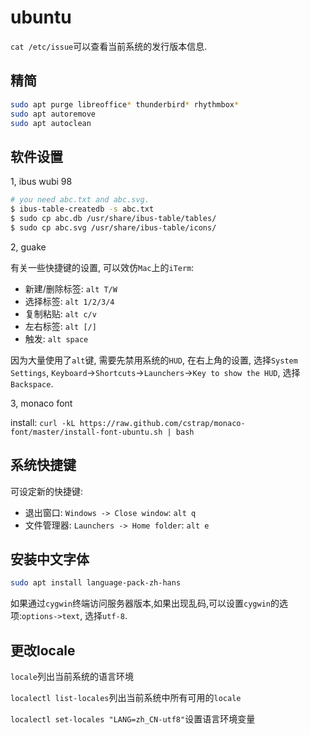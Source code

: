 # ubuntu

`cat /etc/issue`可以查看当前系统的发行版本信息.

## 精简

```sh
sudo apt purge libreoffice* thunderbird* rhythmbox*
sudo apt autoremove
sudo apt autoclean
```

## 软件设置

1, ibus wubi 98

~~~ sh
# you need abc.txt and abc.svg.
$ ibus-table-createdb -s abc.txt
$ sudo cp abc.db /usr/share/ibus-table/tables/
$ sudo cp abc.svg /usr/share/ibus-table/icons/
~~~

2, guake

有关一些快捷键的设置, 可以效仿`Mac`上的`iTerm`:
* 新建/删除标签: `alt T/W`
* 选择标签: `alt 1/2/3/4`
* 复制粘贴: `alt c/v`
* 左右标签: `alt [/]`
* 触发: `alt space`

因为大量使用了`alt`键, 需要先禁用系统的`HUD`, 在右上角的设置, 选择`System Settings`,
`Keyboard`->`Shortcuts`->`Launchers`->`Key to show the HUD`, 选择`Backspace`.

3, monaco font

install: `curl -kL https://raw.github.com/cstrap/monaco-font/master/install-font-ubuntu.sh | bash`

## 系统快捷键

可设定新的快捷键:
* 退出窗口: `Windows -> Close window`: `alt q`
* 文件管理器: `Launchers -> Home folder`: `alt e`

## 安装中文字体

```sh
sudo apt install language-pack-zh-hans
```

如果通过`cygwin`终端访问服务器版本,如果出现乱码,可以设置`cygwin`的选项:`options->text`,
选择`utf-8`.

## 更改locale

`locale`列出当前系统的语言环境

`localectl list-locales`列出当前系统中所有可用的`locale`

`localectl set-locales "LANG=zh_CN-utf8"`设置语言环境变量 
